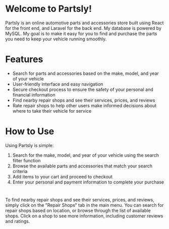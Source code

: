 
# Welcome to Partsly!
Partsly is an online automotive parts and accessories store built using React for the front end, and Laravel for the back end. My database is powered by MySQL. My goal is to make it easy for you to find and purchase the parts you need to keep your vehicle running smoothly.

# Features
- Search for parts and accessories based on the make, model, and year of your vehicle
- User-friendly interface and easy navigation
- Secure checkout process to ensure the safety of your personal and financial information
- Find nearby repair shops and see their services, prices, and reviews
- Rate repair shops to help other users make informed decisions about where to take their vehicle for service


# How to Use
Using Partsly is simple:

1. Search for the make, model, and year of your vehicle using the search filter function
2. Browse the available parts and accessories that match your search criteria
3. Add items to your cart and proceed to checkout
4. Enter your personal and payment information to complete your purchase

#

 To find nearby repair shops and see their services, prices, and reviews, simply click on the "Repair Shops" tab in the main menu. You can search for repair shops based on location, or browse through the list of available shops. Click on a shop to see more information, including customer reviews and ratings.